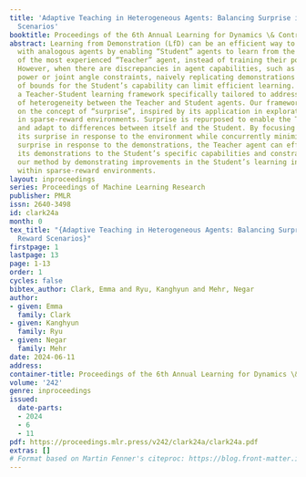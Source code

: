 ```yaml
---
title: 'Adaptive Teaching in Heterogeneous Agents: Balancing Surprise in Sparse Reward
  Scenarios'
booktitle: Proceedings of the 6th Annual Learning for Dynamics \& Control Conference
abstract: Learning from Demonstration (LfD) can be an efficient way to train systems
  with analogous agents by enabling “Student” agents to learn from the demonstrations
  of the most experienced “Teacher” agent, instead of training their policy in parallel.
  However, when there are discrepancies in agent capabilities, such as divergent actuator
  power or joint angle constraints, naively replicating demonstrations that are out
  of bounds for the Student’s capability can limit efficient learning. We present
  a Teacher-Student learning framework specifically tailored to address the challenge
  of heterogeneity between the Teacher and Student agents. Our framework is based
  on the concept of “surprise”, inspired by its application in exploration incentivization
  in sparse-reward environments. Surprise is repurposed to enable the Teacher to detect
  and adapt to differences between itself and the Student. By focusing on maximizing
  its surprise in response to the environment while concurrently minimizing the Student’s
  surprise in response to the demonstrations, the Teacher agent can effectively tailor
  its demonstrations to the Student’s specific capabilities and constraints. We validate
  our method by demonstrating improvements in the Student’s learning in control tasks
  within sparse-reward environments.
layout: inproceedings
series: Proceedings of Machine Learning Research
publisher: PMLR
issn: 2640-3498
id: clark24a
month: 0
tex_title: "{Adaptive Teaching in Heterogeneous Agents: Balancing Surprise in Sparse
  Reward Scenarios}"
firstpage: 1
lastpage: 13
page: 1-13
order: 1
cycles: false
bibtex_author: Clark, Emma and Ryu, Kanghyun and Mehr, Negar
author:
- given: Emma
  family: Clark
- given: Kanghyun
  family: Ryu
- given: Negar
  family: Mehr
date: 2024-06-11
address:
container-title: Proceedings of the 6th Annual Learning for Dynamics \& Control Conference
volume: '242'
genre: inproceedings
issued:
  date-parts:
  - 2024
  - 6
  - 11
pdf: https://proceedings.mlr.press/v242/clark24a/clark24a.pdf
extras: []
# Format based on Martin Fenner's citeproc: https://blog.front-matter.io/posts/citeproc-yaml-for-bibliographies/
---
```

